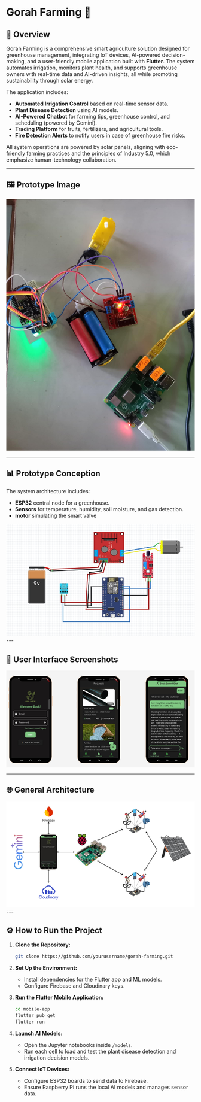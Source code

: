 # Gorah Farming 🌾

## 📖 Overview
Gorah Farming is a comprehensive smart agriculture solution designed for greenhouse management, integrating IoT devices, AI-powered decision-making, and a user-friendly mobile application built with **Flutter**. The system automates irrigation, monitors plant health, and supports greenhouse owners with real-time data and AI-driven insights, all while promoting sustainability through solar energy.

The application includes:
- **Automated Irrigation Control** based on real-time sensor data.
- **Plant Disease Detection** using AI models.
- **AI-Powered Chatbot** for farming tips, greenhouse control, and scheduling (powered by Gemini).
- **Trading Platform** for fruits, fertilizers, and agricultural tools.
- **Fire Detection Alerts** to notify users in case of greenhouse fire risks.

All system operations are powered by solar panels, aligning with eco-friendly farming practices and the principles of Industry 5.0, which emphasize human-technology collaboration.

---

## 🖼️ Prototype Image
<div align="center">
<img src="prototype.jpg"/>

  <br/>
  
</div>

---

## 📊 Prototype Conception
The system architecture includes:
- **ESP32** central node for a greenhouse.
- **Sensors** for temperature, humidity, soil moisture, and gas detection.
- **motor** simulating the smart valve
<div align="center">
<img src="conception.jpg"/>

  <br/>
  
</div>
---

## 📲 User Interface Screenshots
<div align="center">
<img src="UI.png"/>

  <br/>
  
</div>

---

## 🌐 General Architecture

<div align="center">
<img src="architecture.png"/>

  <br/>
  
</div>
---

## ⚙️ How to Run the Project
1. **Clone the Repository:**
   ```bash
   git clone https://github.com/yourusername/gorah-farming.git
   ```

2. **Set Up the Environment:**
   - Install dependencies for the Flutter app and ML models.
   - Configure Firebase and Cloudinary keys.

3. **Run the Flutter Mobile Application:**
   ```bash
   cd mobile-app
   flutter pub get
   flutter run
   ```

4. **Launch AI Models:**
   - Open the Jupyter notebooks inside `/models`.
   - Run each cell to load and test the plant disease detection and irrigation decision models.

5. **Connect IoT Devices:**
   - Configure ESP32 boards to send data to Firebase.
   - Ensure Raspberry Pi runs the local AI models and manages sensor data.




